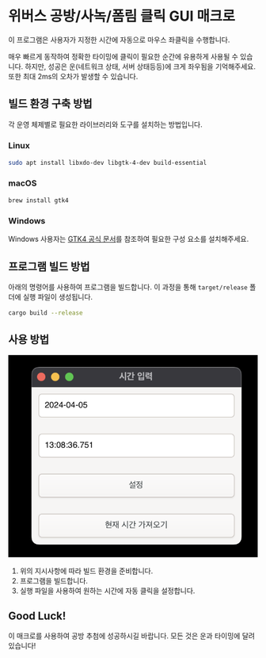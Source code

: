 # 위버스 공방/사녹/폼림 클릭 GUI 매크로

이 프로그램은 사용자가 지정한 시간에 자동으로 마우스 좌클릭을 수행합니다.

매우 빠르게 동작하여 정확한 타이밍에 클릭이 필요한 순간에 유용하게 사용될 수 있습니다. 하지만, 성공은 운(네트워크 상태, 서버 상태등등)에 크게 좌우됨을 기억해주세요. 또한 최대 2ms의 오차가 발생할 수 있습니다.

## 빌드 환경 구축 방법

각 운영 체제별로 필요한 라이브러리와 도구를 설치하는 방법입니다.

### Linux

```bash
sudo apt install libxdo-dev libgtk-4-dev build-essential
```

### macOS

```bash
brew install gtk4
```

### Windows

Windows 사용자는 [GTK4 공식 문서](https://gtk-rs.org/gtk4-rs/stable/latest/book/installation_windows.html)를 참조하여 필요한 구성 요소를 설치해주세요.

## 프로그램 빌드 방법

아래의 명령어를 사용하여 프로그램을 빌드합니다. 이 과정을 통해 `target/release` 폴더에 실행 파일이 생성됩니다.

```bash
cargo build --release
```

## 사용 방법

![사용 예시](./assets/example.png)

1. 위의 지시사항에 따라 빌드 환경을 준비합니다.
2. 프로그램을 빌드합니다.
3. 실행 파일을 사용하여 원하는 시간에 자동 클릭을 설정합니다.

## Good Luck!

이 매크로를 사용하여 공방 추첨에 성공하시길 바랍니다. 모든 것은 운과 타이밍에 달려 있습니다!
